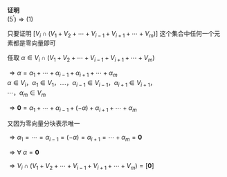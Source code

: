 **证明**  
$(5^\prime)\Rightarrow(1)$  
  
只要证明  $[V_i\cap(V_1+V_2+\cdots+  
V_{i-1}+V_{i+1}+\cdots+V_m)]$  这个集合中任何一个元素都是零向量即可  
  
任取 $\alpha\in V_i\cap(V_1+V_2+\cdots+  
V_{i-1}+V_{i+1}+\cdots+V_m)$  
  
$\Rightarrow\alpha=\alpha_1+\cdots+\alpha_{i-1}  
+\alpha_{i+1}+\cdots+\alpha_m$  
$\alpha\in V_i，\alpha_1\in V_1，\cdots，  
\alpha_{i-1}\in V_{i-1}，\alpha_{i+1}\in V_{i+1}，$  
$\cdots，\alpha_m\in V_m$  
  
$\Rightarrow\mathbf0  
=\alpha_1+\cdots+\alpha_{i-1}+(-\alpha)  
+\alpha_{i+1}+\cdots+\alpha_m$  
  
又因为零向量分块表示唯一  
  
$\Rightarrow\alpha_1=\cdots=\alpha_{i-1}=(-\alpha)=\alpha_{i+1}=\cdots+\alpha_m  
=\mathbf0$  
  
$\Rightarrow\forall\ \alpha=\mathbf0$  
  
$\Rightarrow V_i\cap(V_1+V_2+\cdots+  
V_{i-1}+V_{i+1}+\cdots+V_m)=[\mathbf0]$  
  
